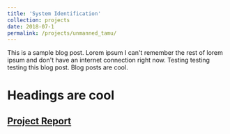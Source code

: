 ```yaml
---
title: 'System Identification'
collection: projects
date: 2018-07-1
permalink: /projects/unmanned_tamu/
---
```


This is a sample blog post. Lorem ipsum I can't remember the rest of lorem ipsum and don't have an internet connection right now. Testing testing testing this blog post. Blog posts are cool.

Headings are cool
======

[Project Report](http://exampleurl.com)
------

